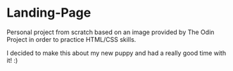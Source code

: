 # Landing-Page

Personal project from scratch based on an image provided by The Odin Project in order to practice HTML/CSS skills.

I decided to make this about my new puppy and had a really good time with it! :)
